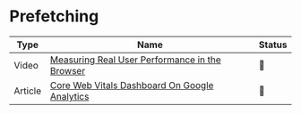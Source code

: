 # Prefetching

| Type    | Name                                                                                                                                | Status          |
| ------- | ----------------------------------------------------------------------------------------------------------------------------------- | --------------- |
| Video   | [Measuring Real User Performance in the Browser](https://www.youtube.com/watch?v=yrWLi524YLM)                                       | :bookmark_tabs: |
| Article | [Core Web Vitals Dashboard On Google Analytics](https://calendar.perfplanet.com/2021/core-web-vitals-dashboard-on-google-analytics) | :bookmark_tabs: |
